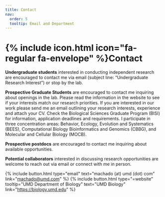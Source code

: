```yaml
---
title: Contact
nav:
  order: 5
  tooltip: Email and Department
---
```


# {% include icon.html icon="fa-regular fa-envelope" %}Contact

**Undergraduate students** interested in conducting independent research are encouraged to contact me via email (subject line: “Undergraduate Research Interest”) or stop by the lab.

**Prospective Graduate Students** are encouraged to contact me inquiring about openings in the lab. Please read the information in the website to see if your interests match our research priorities. If you are interested in our work please send me an email outlining your research interests, experience and attach your CV. Check the Biological Sciences Graduate Program (BISI) for information, application deadlines and requirements. I participate in three concentration areas: Behavior, Ecology, Evolution and Systematics (BEES), Computational Biology Bioinformatics and Genomics (CBBG), and Molecular and Cellular Biology (MOCB).

**Prospective postdocs** are encouraged to contact me inquiring about available opportunities.

**Potential collaborators** interested in discussing research opportunities are welcome to reach out via email or connect with me in person.

{%
  include button.html
  type="email"
  text="machado (at) umd (dot) com"
  link="machado@umd.com"
%}
{%
  include button.html
  type="=website"
  tooltip="UMD Department of Biology"
  text="UMD Biology"
  link="https://biology.umd.edu"
%}